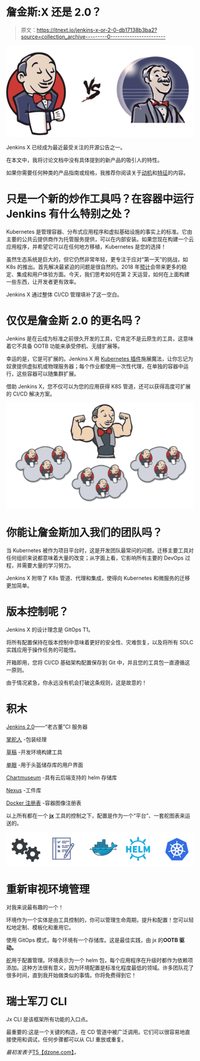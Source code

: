 # 詹金斯:X 还是 2.0？

> 原文：<https://itnext.io/jenkins-x-or-2-0-db17138b3ba2?source=collection_archive---------0----------------------->

![](img/6cfb377204c21898120c78a1e5a7865c.png)

Jenkins X 已经成为最近最受关注的开源公告之一。

在本文中，我将讨论文档中没有具体提到的新产品的吸引人的特性。

如果你需要任何种类的产品指南或规格，我推荐你阅读关于[动机](http://jenkins-x.io/about/concepts/)和[特征](http://jenkins-x.io/about/features/)的内容。

# 只是一个新的炒作工具吗？在容器中运行 Jenkins 有什么特别之处？

Kubernetes 是管理容器、分布式应用程序和虚拟基础设施的事实上的标准。它由主要的公共云提供商作为托管服务提供，可以在内部安装。如果您现在构建一个云应用程序，并希望它可以在任何地方移植，Kubernetes 是您的选择！

虽然生态系统是巨大的，但它仍然非常年轻，更专注于应对“第一天”的挑战，如 K8s 的推出。首先解决最紧迫的问题是很自然的。2018 年[预计](https://blog.openshift.com/podcast-podctl-30-2018-kubernetes-trends/)会带来更多的稳定、集成和用户体验方面。今天，我们思考如何在第 2 天运营，如何在上面构建一些东西，让开发者更有效率。

Jenkins X 通过整体 CI/CD 管理填补了这一空白。

# 仅仅是詹金斯 2.0 的更名吗？

Jenkins 是在云成为标准之前很久开发的工具，它肯定不是云原生的工具，这意味着它不具备 OOTB 功能来承受停机、无缝扩展等。

幸运的是，它是可扩展的。Jenkins X 用 [Kubernetes 插件](https://plugins.jenkins.io/kubernetes)施展魔法，让你忘记为奴隶提供虚拟机或物理服务器；每个作业都使用一次性代理，在单独的容器中运行，这些容器可以随集群扩展。

借助 Jenkins X，您不仅可以为您的应用获得 K8S 管道，还可以获得高度可扩展的 CI/CD 解决方案。

![](img/4c9f650f08e8822af9a63b85b9e67f52.png)

# 你能让詹金斯加入我们的团队吗？

当 Kubernetes 被作为项目平台时，这是开发团队最常问的问题。迁移主要工具对任何组织来说都意味着大量的改变；从字面上看，它影响所有主要的 DevOps 过程，并需要大量的学习努力。

Jenkins X 附带了 K8s 管道、代理和集成，使得向 Kubernetes 和微服务的迁移更加简单。

# 版本控制呢？

Jenkins X 的设计理念是 GitOps T1。

将所有配置保持在版本控制中意味着更好的安全性、灾难恢复，以及将所有 SDLC 实践应用于操作任务的可能性。

开箱即用，您将 CI/CD 基础架构配置保存到 Git 中，并且您的工具包一直遵循这一原则。

由于情况紧急，你永远没有机会打破这条规则，这是故意的！

# 积木

[Jenkins 2.0](https://jenkins.io/2.0/)——“老古董”CI 服务器

[掌舵人](https://github.com/kubernetes/helm) -包装经理

[草稿](https://github.com/Azure/draft) -开发环境构建工具

[单眼](https://github.com/kubernetes-helm/monocular) -用于头盔储存库的用户界面

[Chartmuseum](https://github.com/kubernetes-helm/chartmuseum) -具有云后端支持的 helm 存储库

[Nexus](https://www.sonatype.com/nexus-repository-oss) -工件库

[Docker 注册表](https://github.com/docker/distribution) -容器图像注册表

以上所有都在一个 [**jx**](https://github.com/jenkins-x/jx) 工具的控制之下，配置是作为一个“平台”、一套舵图表来运送的。

![](img/2d0f98eb3bf73c685f08fd254159e78f.png)

# 重新审视环境管理

对我来说最有趣的一个！

环境作为一个实体是由工具控制的，你可以管理生命周期，提升和配置！您可以轻松地定制、模板化和重用它。

使用 GitOps 模式，每个环境有一个存储库。这是最佳实践，由 jx 的**OOTB 驱动。**

[舵](https://github.com/kubernetes/helm)用于配置管理。环境表示为一个 helm 包，每个应用程序在升级时都作为依赖项添加。这种方法很有意义，因为环境配置是标准化程度最低的领域。许多团队花了很多时间，直到我开始做类似的事情。你将免费得到它！

# 瑞士军刀 CLI

Jx CLI 是该框架所有功能的入口点。

最重要的:这是一个关键的构造，在 CD 管道中被广泛调用。它们可以很容易地直接使用和调试，任何步骤都可以从 CLI 重放或重复。

*最初发表于*[T5【dzone.com】](http://dzone.com/articles/jenkins-x-the-good-bad-and-ugly)*。*